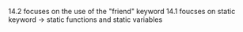 14.2 focuses on the use of the "friend" keyword 
14.1 foucses on static keyword -> static functions and static variables
